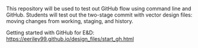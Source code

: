 This repository will be used to test out GitHub flow using command line and GitHub. Students will test out the two-stage commit with vector design files: moving changes from working, staging, and history.

Getting started with GitHub for E&D: https://eeriley99.github.io/design_files/start_gh.html

